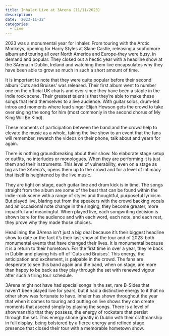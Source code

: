 ```yaml
---
title: Inhaler Live at 3Arena (11/11/2023)
description: 
date: '2023-11-22'
categories:
  - Live
---
```


2023 was a monumental year for Inhaler. From touring with the Arctic Monkeys, opening for Harry Styles at Slane Castle, releasing a sophomore album and touring all over North America and Europe-they were busy, in demand and popular. They closed out a hectic year with a headline show at the 3Arena in Dublin, Ireland and watching them live encapsulates why they have been able to grow so much in such a short amount of time. 



It is important to note that they were quite popular before their second album ‘Cuts and Bruises’ was released. Their first album went to number one on the official UK charts and ever since they have been a staple in the indie rock scene. Their greatest talent is that they’re able to make these songs that lend themselves to a live audience. With guitar solos, drum-led intros and moments where lead singer Elijah Hewson gets the crowd to take over singing the song for him (most commonly in the second chorus of My King Will Be Kind). 



These moments of participation between the band and the crowd help to elevate the music as a whole, taking the live show to an event that the fans will remember, rewatch the videos on their phone, talk about and yearn for again.



There is nothing groundbreaking about their show. No elaborate stage setup or outfits, no interludes or monologues. When they are performing it is just them and their instruments. This level of vulnerability, even on a stage as big as the 3Arena’s, opens them up to the crowd and for a level of intimacy that itself is heightened by the live music. 



They are tight on stage, each guitar line and drum kick is in time. The songs straight from the album are some of the best that can be found within the indie-rock scene with a range of styles and thoughtful, purposeful lyricism. But played live, blaring out from the speakers with the crowd backing vocals and an occasional note change in the singing, they become greater, more impactful and meaningful. When played live, each songwriting decision is shown bare for the audience and with each word, each note, and each rest, they prove why they made those choices.



Headlining the 3Arena isn’t just a big deal because it’s their biggest headline show to date or the fact it’s their last show of the tour and of 2023-both monumental events that have changed their lives. It is monumental because it is a return to their hometown. For the first time in over a year, they’re back in Dublin and playing hits off of ‘Cuts and Bruises’. This energy, the anticipation and excitement, is palpable in the crowd. The fans are desperate to see this band again and the band, when on stage, are more than happy to be back as they play through the set with renewed vigour after such a tiring tour schedule. 



3Arena might not have had special songs in the set, rare B-Sides that haven’t been played live for years, but it had a distinctive energy to it that no other show was fortunate to have. Inhaler has shown throughout the year that when it comes to touring and putting on live shows they can create moments that ascend simply by playing the songs. There is a level of showmanship that they possess, the energy of rockstars that persist through the set. This energy shone greatly in Dublin with their craftmanship in full display, being bolstered by a fierce energy and refined stage presence that closed their tour with a memorable hometown show.
